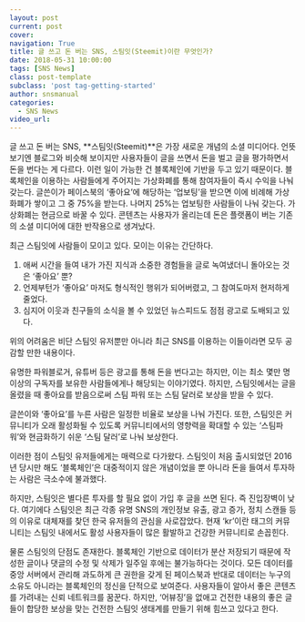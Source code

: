 ```yaml
---
layout: post
current: post
cover:  
navigation: True
title: 글 쓰고 돈 버는 SNS, 스팀잇(Steemit)이란 무엇인가?
date: 2018-05-31 10:00:00
tags: [SNS News]
class: post-template
subclass: 'post tag-getting-started'
author: snsmanual
categories:
  - SNS News
video_url: 
---
```




글 쓰고 돈 버는 SNS, **스팀잇(Steemit)**은 가장 새로운 개념의 소셜 미디어다.
언뜻 보기엔 블로그와 비슷해 보이지만 사용자들이 글을 쓰면서 돈을 벌고 글을 평가하면서 돈을 번다는 게 다르다. 이런 일이 가능한 건 블록체인에 기반을 두고 있기 때문이다.
블록체인을 이용하는 사람들에게 주어지는 가상화폐를 통해 참여자들이 즉시 수익을 나눠 갖는다. 글쓴이가 페이스북의 ‘좋아요’에 해당하는 ‘업보팅’을 받으면 이에 비례해 가상화폐가 쌓이고 그 중 75%을 받는다. 나머지 25%는 업보팅한 사람들이 나눠 갖는다.
가상화폐는 현금으로 바꿀 수 있다. 콘텐츠는 사용자가 올리는데 돈은 플랫폼이 버는 기존의 소셜 미디어에 대한 반작용으로 생겨났다.

최근 스팀잇에 사람들이 모이고 있다.
모이는 이유는 간단하다.

1. 애써 시간을 들여 내가 가진 지식과 소중한 경험들을 글로 녹여냈더니 돌아오는 것은 ‘좋아요’ 뿐?
2.  언제부턴가 ‘좋아요’ 마저도 형식적인 행위가 되어버렸고, 그 참여도마저 현저하게 줄었다.
3. 심지어 이웃과 친구들의 소식을 볼 수 있었던 뉴스피드도 점점 광고로 도배되고 있다.

 

위의 어려움은 비단 스팀잇 유저뿐만 아니라 최근 SNS를 이용하는 이들이라면 모두 공감할 만한 내용이다.

유명한 파워블로거, 유튜버 등은 광고를 통해 돈을 번다고는 하지만, 이는 최소 몇만 명 이상의 구독자를 보유한 사람들에게나 해당되는 이야기였다.
하지만, 스팀잇에서는 글을 올렸을 때 좋아요를 받음으로써 스팀 파워 또는 스팀 달러로 보상을 받을 수 있다.

글쓴이와 ‘좋아요’를 누른 사람은 일정한 비율로 보상을 나눠 가진다.
또한, 스팀잇은 커뮤니티가 오래 활성화될 수 있도록 커뮤니티에서의 영향력을 확대할 수 있는 ‘스팀파워’와 현금화하기 쉬운 ‘스팀 달러’로 나눠 보상한다.

이러한 점이 스팀잇 유저들에게는 매력으로 다가왔다. 스팀잇이 처음 출시되었던 2016년 당시만 해도 ‘블록체인’은 대중적이지 않은 개념이었을 뿐 아니라 돈을 들여서 투자하는 사람은 극소수에 불과했다.

하지만, 스팀잇은 별다른 투자를 할 필요 없이 가입 후 글을 쓰면 된다. 즉 진입장벽이 낮다.
여기에다 스팀잇은 최근 각종 유명 SNS의 개인정보 유출, 광고 증가, 정치 스캔들 등의 이유로 대체재를 찾던 한국 유저들의 관심을 사로잡았다. 현재 ‘kr’이란 태그의 커뮤니티는 스팀잇 내에서도 활성 사용자들이 많은 활발하고 건강한 커뮤니티로 손꼽힌다.

물론 스팀잇의 단점도 존재한다. 블록체인 기반으로 데이터가 분산 저장되기 때문에 작성한 글이나 댓글의 수정 및 삭제가 일주일 후에는 불가능하다는 것이다.
모든 데이터를 중앙 서버에서 관리해 과도하게 큰 권한을 갖게 된 페이스북과 반대로 데이터는 누구의 소유도 아니라는 블록체인의 정신을 단적으로 보여준다.
사용자들이 알아서 좋은 콘텐츠를 가려내는 신뢰 네트워크를 꿈꾼다.
하지만, ‘어뷰징’을 없애고 건전한 내용의 좋은 글들이 합당한 보상을 맞는 건전한 스팀잇 생태계를 만들기 위해 힘쓰고 있다고 한다.